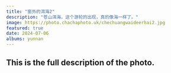 ```yaml
---
title: "窗外的洱海2"
description: "苍山洱海，这个游轮的出现，真的像海一样了。"
image: https://photo.chachaphoto.uk/chechuangwaideerhai2.jpg
featured: true
date: 2024-07-06
albums: yunnan
---
```


## This is the full description of the photo.

